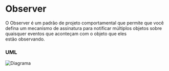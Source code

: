 # Observer
O Observer é um padrão de projeto comportamental que permite que você defina um mecanismo de assinatura para notificar múltiplos objetos sobre quaisquer eventos que aconteçam com o objeto que eles estão observando.

### UML
![Diagrama](https://github.com/guilherme4garcia/bertoti/blob/main/ESIII/pattern-structure-assets/Observer.png?raw=true)
